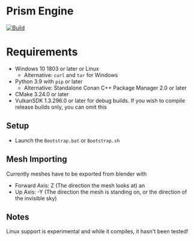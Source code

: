 # Prism Engine
[![Build](https://github.com/FrostByteGER/Prism/workflows/Build/badge.svg)](https://github.com/FrostByteGER/Prism/actions?query=Build)

# Requirements
- Windows 10 1803 or later or Linux
  - Alternative: `curl` and `tar` for Windows
- Python 3.9 with `pip` or later 
  - Alternative: Standalone Conan C++ Package Manager 2.0 or later
- CMake 3.24.0 or later
- VulkanSDK 1.3.296.0 or later for debug builds. If you wish to compile release builds only, you can omit this

## Setup
- Launch the `Bootstrap.bat` or `Bootstrap.sh`


## Mesh Importing
Currently meshes have to be exported from blender with 
- Forward Axis: Z (The direction the mesh looks at) an
- Up Axis: -Y (The direction the mesh is standing on, or the direction of the invisible sky)

## Notes
Linux support is experimental and while it compiles, it hasn't been tested!
